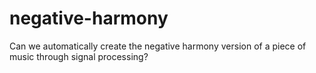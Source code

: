# negative-harmony
Can we automatically create the negative harmony version of a piece of music through signal processing?
